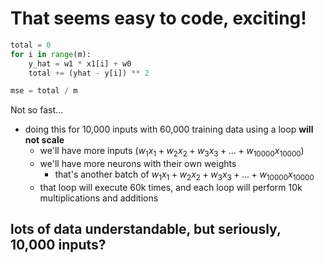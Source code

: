 # That seems easy to code, exciting! <twemoji-man-technologist /><twemoji-woman-technologist /><twemoji-woman-cartwheeling class="animate-spin" /><twemoji-growing-heart class="animate-ping" />

```py
total = 0
for i in range(m):
    y_hat = w1 * x1[i] + w0
    total += (yhat - y[i]) ** 2

mse = total / m
```

Not so fast...<twemoji-man-running /><twemoji-woman-running />

- doing this for 10,000 inputs with 60,000 training data using a loop **will not scale**
  * we'll have more inputs ($w_1x_1 + w_2x_2 + w_3x_3 + ... + w_{10000}x_{10000}$)
  * we'll have more neurons with their own weights
    + that's another batch of $w_1x_1 + w_2x_2 + w_3x_3 + ... + w_{10000}x_{10000}$
  * that loop will execute 60k times, and each loop will perform 10k multiplications and additions

## lots of data understandable, but seriously, 10,000 inputs?
